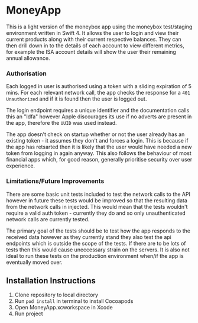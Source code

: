 # MoneyApp

This is a light version of the moneybox app using the moneybox test/staging environment written in Swift 4. It allows the user to login and view their current products along with their current respective balances. They can then drill down in to the details of each account to view different metrics, for example the ISA account details will show the user their remaining annual allowance.

### Authorisation
Each logged in user is authorised using a token with a sliding expiration of 5 mins. For each relevant network call, the app checks the response for a `401 Unauthorized` and if it is found then the user is logged out.

The login endpoint requires a unique identifier and the documentation calls this an "Idfa" however Apple discourages its use if no adverts are present in the app, therefore the `UUID` was used instead.

The app doesn't check on startup whether or not the user already has an existing token - it assumes they don't and forces a login. This is because if the app has retsarted then it is likely that the user would have needed a new token from logging in again anyway. This also follows the behaviour of most financial apps which, for good reason, generally prioritise security over user experience.

### Limitations/Future Improvements
There are some basic unit tests included to test the network calls to the API however in future these tests would be improved so that the resulting data from the network calls in injected. This would mean that the tests wouldn't require a valid auth token - currently they do and so only unauthenticated network calls are currently tested.

The primary goal of the tests should be to test how the app responds to the received data however as they currently stand they also test the api endpoints which is outside the scope of the tests. If there are to be lots of tests then this would cause uneccessary strain on the servers. It is also not ideal to run these tests on the production environment when/if the app is eventually moved over.

## Installation Instructions
1. Clone repository to local directory
2. Run `pod install` in terminal to install Cocoapods
3. Open MoneyApp.xcworkspace in Xcode
4. Run project
